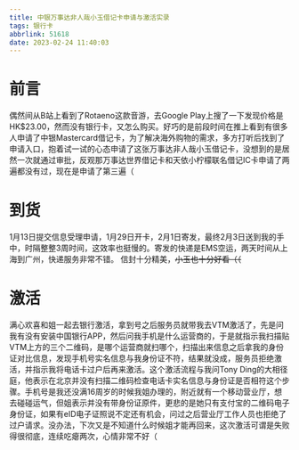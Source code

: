 ```yaml
---
title: 中银万事达非人哉小玉借记卡申请与激活实录
tags: 银行卡
abbrlink: 51618
date: 2023-02-24 11:40:03
---
```

# 前言
偶然间从B站上看到了Rotaeno这款音游，去Google Play上搜了一下发现价格是HK$23.00，然而没有银行卡，又怎么购买。好巧的是前段时间在推上看到有很多人申请了中银Mastercard借记卡，为了解决海外购物的需求，多方打听后找到了申请入口，抱着试一试的心态申请了这张万事达非人哉小玉借记卡，没想到的是居然一次就通过审批，反观那万事达世界借记卡和天依小柠檬联名借记IC卡申请了两遍都没有过，现在是申请了第三遍（

# 到货
1月13日提交信息受理申请，1月29日开卡，2月1日寄发，最终2月3日送到我的手中，时隔整整3周时间，这效率也挺慢的。寄发的快递是EMS空运，两天时间从上海到广州，快递服务非常不错。
信封十分精美，~~小玉也十分好看（（~~

# 激活
满心欢喜和姐一起去银行激活，拿到号之后服务员就带我去VTM激活了，先是问我有没有安装中国银行APP，然后问我手机是什么运营商的，于是就指示我扫描贴VTM上方的三个二维码，是哪个运营商就扫哪个，扫描出来信息之后拿我的身份证对比信息，发现手机号实名信息与我身份证不符，结果就没成，服务员拒绝激活，并指示我将电话卡过户后再来激活。这个激活流程与我问Tony Ding的大相径庭，他表示在北京并没有扫描二维码检查电话卡实名信息与身份证是否相符这个步骤。手机号是我还没满16周岁的时候我姐办理的，附近就有一个移动营业厅，想去碰碰运气，但姐表示并没有带身份证原件，更悲的是她只有支付宝的二维码电子身份证，如果有eID电子证照说不定还有机会，问过之后营业厅工作人员也拒绝了过户请求。没办法，下次又是不知道什么时候姐才能再回来，这次激活可谓是失败得很彻底，连续吃瘪两次，心情非常不好（